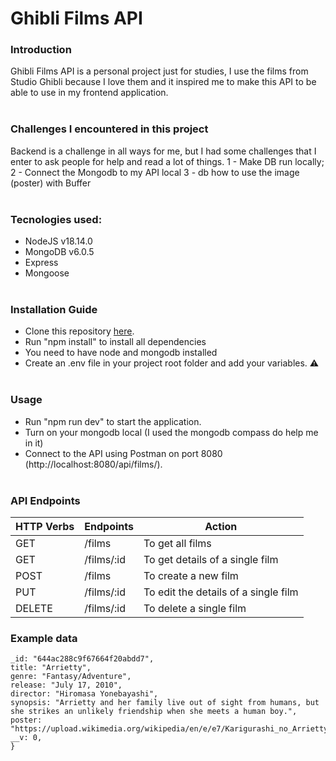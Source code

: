 # Ghibli Films API

### Introduction

Ghibli Films API is a personal project just for studies, I use the films from Studio Ghibli because I love them and it inspired me to make this API to be able to use in my frontend application.<br><br>

### Challenges I encountered in this project

Backend is a challenge in all ways for me, but I had some challenges that I enter to ask people for help and read a lot of things.
1 - Make DB run locally;
2 - Connect the Mongodb to my API local
3 - db how to use the image (poster) with Buffer
<br><br>

### Tecnologies used:

- NodeJS v18.14.0
- MongoDB v6.0.5
- Express
- Mongoose
  <br><br>

### Installation Guide

- Clone this repository [here](https://github.com/ciisiq/backend-ghibli.git).
- Run "npm install" to install all dependencies
- You need to have node and mongodb installed
- Create an .env file in your project root folder and add your variables. ⚠️
  <br><br>

### Usage

- Run "npm run dev" to start the application.
- Turn on your mongodb local (I used the mongodb compass do help me in it)
- Connect to the API using Postman on port 8080 (http://localhost:8080/api/films/).
  <br><br>

### API Endpoints

| HTTP Verbs | Endpoints  | Action                               |
| ---------- | ---------- | ------------------------------------ |
| GET        | /films     | To get all films                     |
| GET        | /films/:id | To get details of a single film      |
| POST       | /films     | To create a new film                 |
| PUT        | /films/:id | To edit the details of a single film |
| DELETE     | /films/:id | To delete a single film              |

### Example data

```{
_id: "644ac288c9f67664f20abdd7",
title: "Arrietty",
genre: "Fantasy/Adventure",
release: "July 17, 2010",
director: "Hiromasa Yonebayashi",
synopsis: "Arrietty and her family live out of sight from humans, but she strikes an unlikely friendship when she meets a human boy.",
poster: "https://upload.wikimedia.org/wikipedia/en/e/e7/Karigurashi_no_Arrietty_poster.png"
__v: 0,
}
```
